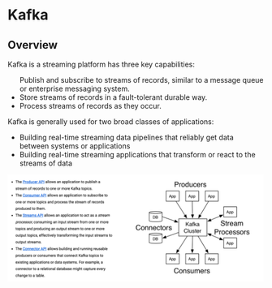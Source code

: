 # Kafka

## Overview

Kafka is a streaming platform has three key capabilities:

<ul>
<ii>Publish and subscribe to streams of records, similar to a message queue or enterprise messaging system</ii>.
<li>Store streams of records in a fault-tolerant durable way.</li>
<li>Process streams of records as they occur.</li>
</ul>

Kafka is generally used for two broad classes of applications:
<ul>
<li>Building real-time streaming data pipelines that reliably get data between systems or applications </li>
<li>Building real-time streaming applications that transform or react to the streams of data</li>
</ul>

![Kafka overview](/Overview.png)